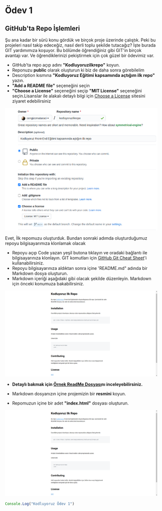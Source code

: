 # Ödev 1

## GitHub'ta Repo İşlemleri
Şu ana kadar bir sürü konu gördük ve birçok proje üzerinde çalıştık. Peki bu projeleri nasıl takip edeceğiz, nasıl derli toplu şekilde tutacağız? İşte burada GIT yardımımıza koşuyor. Bu bölümde öğrendiğiniz gibi GIT'in birçok avantajı var. Ve öğrendiklerinizi pekiştirmek için çok güzel bir ödevimiz var.

- GitHub'ta repo açıp adını **"Kodluyoruzilkrepo"** koyun.
- Reponuzu **public** olarak oluşturun ki biz de daha sonra görebilelim
- Description kısmına **"Kodluyoruz Eğitimi kapsamında açtığım ilk repo"** yazın.
- **"Add a README file"** seçeneğini seçin
- **"Choose a License"** seçeneğini seçip **"MIT License"** seçeneğini seçin.Lisanslar ile alakalı detaylı bilgi için [Choose a License](https://choosealicense.com/) sitesini ziyaret edebilirsiniz

![GitHub](https://raw.githubusercontent.com/Kodluyoruz/taskforce/main/git/odev1/figures/github.png)

Evet, İlk repomuzu oluşturduk. Bundan sonraki adımda oluşturduğumuz repoyu bilgisayarımıza klonlamak olacak

- Repoyu açıp Code yazan yeşil butona tıklayın ve oradaki bağlantı ile bilgisayarınıza klonlayın. GIT komutları için [GitHub Git Cheat Sheet](https://education.github.com/git-cheat-sheet-education.pdf)'i kullanabilirsiniz.
- Repoyu bilgisayarınıza aldıktan sonra içine 'README.md" adında bir Markdown dosya oluşturun.
- Markdown içeriği aşağıdaki gibi olacak şekilde düzenleyin. Markdown için önceki konumuza bakabilirsiniz.

![markdown](https://raw.githubusercontent.com/Kodluyoruz/taskforce/main/git/odev1/figures/markdown.png)

- **Detaylı bakmak için [Örnek ReadMe Dosyası](https://github.com/Kodluyoruz/taskforce/blob/main/git/odev1/ornekreadme.md)nı inceleyebilirsiniz.**

- Markdown dosyanızın içine projemizin bir **resmini** koyun.
- Repomuzun içine bir adet **"index.html"** dosyası oluşturun.

![Resim](https://raw.githubusercontent.com/Kodluyoruz/taskforce/main/git/odev1/figures/markdown.png)

```Javascript
Console.Log("Kodluyoruz Ödev 1")
```